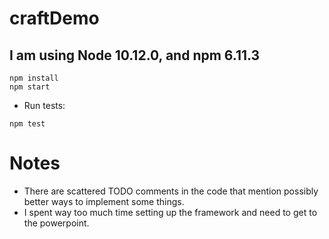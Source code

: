 # craftDemo

## I am using Node 10.12.0, and npm 6.11.3 
```
npm install
npm start
```

* Run tests:

```
npm test
```

# Notes
* There are scattered TODO comments in the code that mention possibly better ways to implement some things.
* I spent way too much time setting up the framework and need to get to the powerpoint.
